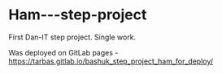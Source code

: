 # Ham---step-project

First Dan-IT step project. Single work.

Was deployed on GitLab pages - https://tarbas.gitlab.io/bashuk_step_project_ham_for_deploy/
